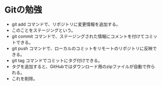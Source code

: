 # Gitの勉強

- git add コマンドで、リポジトリに変更情報を追加する。
 - このことをステージングという。
- git commit コマンドで、ステージングされた情報にコメントを付けてコミットできる。
- git push コマンドで、ローカルのコミットをリモートのリポジトリに反映できる。
- git tag コマンドでコミットにタグ付けできる。
 - タグを追加すると、GitHubではダウンロード用のzipファイルが自動で作られる。
 - これを削除。
 
